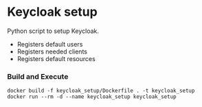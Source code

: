# Keycloak setup

Python script to setup Keycloak.

- Registers default users
- Registers needed clients
- Registers default resources

### Build and Execute

```shell
docker build -f keycloak_setup/Dockerfile . -t keycloak_setup
docker run --rm -d --name keycloak_setup keycloak_setup
```
